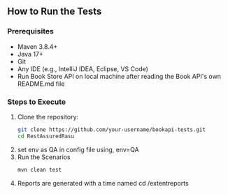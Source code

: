 ## How to Run the Tests

### Prerequisites

- Maven 3.8.4+
- Java 17+
- Git
- Any IDE (e.g., IntelliJ IDEA, Eclipse, VS Code)
- Run Book Store API on local machine after reading the Book API's own README.md file

### Steps to Execute

1. Clone the repository:
   ```bash
   git clone https://github.com/your-username/bookapi-tests.git
   cd RestAssuredRasu
2. set env as QA in config file using, env=QA
3. Run the Scenarios
   ```bash
   mvn clean test
4.  Reports are generated with a time named
     cd /extentreports
